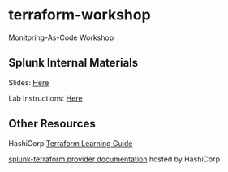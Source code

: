 # terraform-workshop
Monitoring-As-Code Workshop

## Splunk Internal Materials

Slides:
[Here](https://docs.google.com/presentation/d/1NbUzZcoZei6B_Y_Ya3yuqlZi6JO-UJws0IC-0GIA2V0/edit?usp=sharing)

Lab Instructions: 
[Here](https://docs.google.com/document/d/1cI0-42FZthAJHDlSsaJsRPvIKL11vOMvY89mPKoQxdQ/edit?usp=sharing)


## Other Resources

HashiCorp [Terraform Learning Guide](https://learn.hashicorp.com/terraform)

[splunk-terraform provider documentation](https://registry.terraform.io/providers/splunk-terraform/signalfx/latest/docs) hosted by HashiCorp
